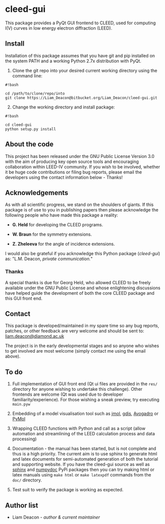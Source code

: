 # cleed-gui #
This package provides a PyQt GUI frontend to CLEED, used for computing I(V) 
curves in low energy electron diffraction (LEED).

## Install ##

Installation of this package assumes that you have git and pip installed on 
the system PATH and a working Python 2.7x distribution with PyQt.

1. Clone the git repo into your desired current working directory 
using the command line:
    

```
#!bash

cd /path/to/clone/repo/into
git clone https://Liam_Deacon@bitbucket.org/Liam_Deacon/cleed-gui.git
```


2. Change the working directory and install package:

```
#!bash

cd cleed-gui
python setup.py install 

```


## About the code ##

This project has been released under the GNU Public License Version 3.0 with 
the aim of producing key open source tools and encouraging collaboration 
within LEED-IV community. If you wish to be involved, whether it be huge 
code contributions or filing bug reports, please email the developers using 
the contact information below - Thanks!

         
## Acknowledgements ##

As with all scientific progress, we stand on the shoulders of giants. If this 
package is of use to you in publishing papers then please acknowledge the 
following people who have made this package a reality:

 - **G. Held** for developing the CLEED programs.

 - **W. Braun** for the symmetry extensions.

 - **Z. Zheleeva** for the angle of incidence extensions.
 
 I would also be grateful if you acknowledge this Python package 
 (*cleed-gui*) as: 
   "L.M. Deacon, *private communication.*"


### Thanks ###

A special thanks is due for Georg Held, who allowed CLEED to be freely 
available under the GNU Public License and whose enlightening discussions 
have helped guide the development of both the core CLEED package and this 
GUI front end.


## Contact ##

This package is developed/maintained in my spare time so any bug reports, 
patches, or other feedback are very welcome and should be sent to: 
liam.deacon@diamond.ac.uk

The project is in the early developmental stages and so anyone who wishes to get 
involved are most welcome (simply contact me using the email above).

## To do ##

 1. Full implementation of GUI front end (Qt ui files are provided in 
    the ``res/`` directory for anyone wishing to undertake this challenge). 
    Other frontends are welcome (Qt was used due to developer 
    familiarity/experience). For those wishing a sneak preview, try executing
    ``main.pyw``
    
 2. Embedding of a model visualisation tool such as 
    [jmol](http://jmol.sourceforge.net), [gdis](http://gdis.sourceforge.net), 
    [Avogadro](http://avogadro.cc/wiki/Python_PyQt4) or 
    [PyMol](http://sourceforge.net/projects/pymol/)

 3. Wrapping CLEED functions with Python and call as a script (allow automation 
    and streamlining of the LEED calculation process and data processing)
    
 4. Documentation - the manual has been started, but is not complete and thus 
    is a high priority. The current aim is to use sphinx to generate html 
    and latex documents for semi-automated generation of both the tutorial 
    and supporting website. If you have the cleed-gui source as well as  
    [sphinx](https://pypi.python.org/pypi/Sphinx) and 
    [numpydoc](https://pypi.python.org/pypi/numpydoc) PyPi packages then you 
    can try making html or latex manuals using ``make html`` or 
    ``make latexpdf`` commands from the ``doc/`` directory.

 5. Test suit to verify the package is working as expected.

## Author list ##

  - Liam Deacon - *author & current maintainer*